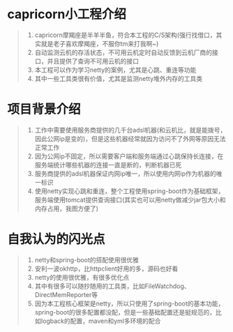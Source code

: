 # capricorn小工程介绍
> 1. capricorn摩羯座是半羊半鱼，符合本工程的C/S架构(强行找借口，其实就是老子喜欢摩羯座，不服你tm来打我啊~)
> 2. 自动监测云机的存活状态，不可用云机定时自动反馈到云机厂商的接口，并且提供了查询不可用云机的接口
> 3. 本工程可以作为学习netty的案例，尤其是心跳、重连等功能
> 4. 其中一些工具类很有价值，尤其是监测netty堆外内存的工具类
# 项目背景介绍
> 1. 工作中需要使用服务商提供的几千台adsl机器(和云机比，就是能拨号，因此公网ip是变的)，但是这些机器经常就因为访问不了外网等原因无法正常工作
> 2. 因为公网ip不固定，所以需要客户端和服务端通过心跳保持长连接，在服务端统计哪些机器的连接一直是断的，判断机器已死
> 3. 服务商提供的adsl机器保证内网ip唯一，所以使用内网ip作为机器的唯一标识
> 4. 使用netty实现心跳和重连，整个工程使用spring-boot作为基础框架，服务端使用tomcat提供查询接口(其实也可以用netty做减少jar包大小和内存占用，我图方便了)
# 自我认为的闪光点
> 1. netty和spring-boot的搭配使用很优雅
> 2. 安利一波okhttp，比httpclient好用的多，源码也好看
> 3. netty的使用很优雅，有很多优化点
> 4. 其中有很多可以随抄随用的工具类，比如FileWatchdog、DirectMemReporter等
> 5. 因为本工程核心框架是netty，所以只使用了spring-boot的基本功能，spring-boot的很多配置都没配，但是一些基础配置还是挺规范的，比如logback的配置，maven和yml多环境的配合
